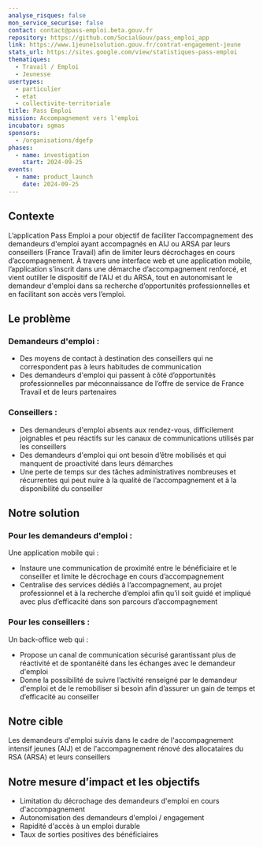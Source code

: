 ```yaml
---
analyse_risques: false
mon_service_securise: false
contact: contact@pass-emploi.beta.gouv.fr
repository: https://github.com/SocialGouv/pass_emploi_app
link: https://www.1jeune1solution.gouv.fr/contrat-engagement-jeune
stats_url: https://sites.google.com/view/statistiques-pass-emploi
thematiques:
  - Travail / Emploi
  - Jeunesse
usertypes:
  - particulier
  - etat
  - collectivite-territoriale
title: Pass Emploi
mission: Accompagnement vers l'emploi
incubator: sgmas
sponsors:
  - /organisations/dgefp
phases:
  - name: investigation
    start: 2024-09-25
events:
  - name: product_launch
    date: 2024-09-25
---
```

## Contexte
L’application Pass Emploi a pour objectif de faciliter l’accompagnement des demandeurs d'emploi ayant accompagnés en AIJ ou ARSA par leurs conseillers (France Travail) afin de limiter leurs décrochages en cours d’accompagnement.
À travers une interface web et une application mobile, l’application s’inscrit dans une démarche d’accompagnement renforcé, et vient outiller le dispositif de l'AIJ et du ARSA, tout en autonomisant le demandeur d'emploi dans sa recherche d’opportunités professionnelles et en facilitant son accès vers l’emploi.


## Le problème
### Demandeurs d'emploi :
* Des moyens de contact à destination des conseillers qui ne correspondent pas à leurs habitudes de communication 
* Des demandeurs d'emploi qui passent à côté d’opportunités professionnelles par méconnaissance de l’offre de service de France Travail et de leurs partenaires
### Conseillers :
* Des demandeurs d'emploi absents aux rendez-vous, difficilement joignables et peu réactifs sur les canaux de communications utilisés par les conseillers
* Des demandeurs d'emploi qui ont besoin d’être mobilisés et qui manquent de proactivité dans leurs démarches 
* Une perte de temps sur des tâches administratives nombreuses et récurrentes qui peut nuire à la qualité de l’accompagnement et à la disponibilité du conseiller


## Notre solution
### Pour les demandeurs d'emploi :
Une application mobile qui : 
* Instaure une communication de proximité entre le bénéficiaire et le conseiller et limite le décrochage en cours d’accompagnement
* Centralise des services dédiés à l’accompagnement, au projet professionnel et à la recherche d’emploi afin qu’il soit guidé et impliqué avec plus d’efficacité dans son parcours d’accompagnement

### Pour les conseillers :
Un back-office web qui : 
* Propose un canal de communication sécurisé garantissant plus de réactivité et de spontanéité dans les échanges avec le demandeur d'emploi
* Donne la possibilité de suivre l’activité renseigné par le demandeur d'emploi et de le remobiliser si besoin afin d’assurer un gain de temps et d’efficacité au conseiller

## Notre cible

Les demandeurs d'emploi suivis dans le cadre de l'accompagnement intensif jeunes (AIJ) et de l'accompagnement rénové des allocataires du RSA (ARSA) et leurs conseillers

## Notre mesure d’impact et les objectifs

* Limitation du décrochage des demandeurs d'emploi en cours d'accompagnement
* Autonomisation des demandeurs d'emploi / engagement 
* Rapidité d'accès à un emploi durable 
* Taux de sorties positives des bénéficiaires

